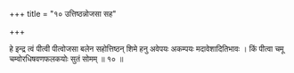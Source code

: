 +++
title = "१० उत्तिष्ठन्नोजसा सह"

+++

हे इन्द्र त्वं पीत्वी पीत्वोजसा बलेन सहोत्तिष्ठन् शिमे हनु अवेपयः अकम्पयः मदावेशादितिभावः । किं पीत्वा चमू चम्वोरधिषवणफलकयोः सुतं सोमम् ॥ १० ॥